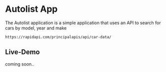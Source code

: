 # Autolist App
The Autolist application is a simple application that uses an API to search for cars by model, year and make
```
https://rapidapi.com/principalapis/api/car-data/
```
## Live-Demo 
coming soon..
